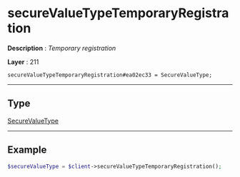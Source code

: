 # secureValueTypeTemporaryRegistration

**Description** : *Temporary registration*

**Layer** : 211

```tl
secureValueTypeTemporaryRegistration#ea02ec33 = SecureValueType;
```

---

## Type

[SecureValueType](type/SecureValueType)

---

## Example

```php
$secureValueType = $client->secureValueTypeTemporaryRegistration();
```